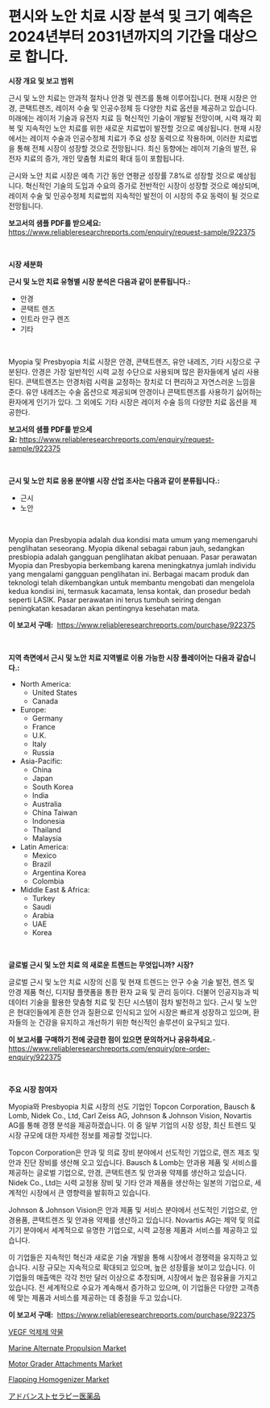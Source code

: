 <p><h1>편시와 노안 치료 시장 분석 및 크기 예측은 2024년부터 2031년까지의 기간을 대상으로 합니다.</h1></p><p><strong>시장 개요 및 보고 범위</strong></p>
<p><p>근시 및 노안 치료는 안과적 절차나 안경 및 렌즈를 통해 이루어집니다. 현재 시장은 안경, 콘택트렌즈, 레이저 수술 및 인공수정체 등 다양한 치료 옵션을 제공하고 있습니다. 미래에는 레이저 기술과 유전자 치료 등 혁신적인 기술이 개발될 전망이며, 시력 재각 회복 및 지속적인 노안 치료를 위한 새로운 치료법이 발전할 것으로 예상됩니다. 현재 시장에서는 레이저 수술과 인공수정체 치료가 주요 성장 동력으로 작용하며, 이러한 치료법을 통해 전체 시장이 성장할 것으로 전망됩니다. 최신 동향에는 레이저 기술의 발전, 유전자 치료의 증가, 개인 맞춤형 치료의 확대 등이 포함됩니다.</p><p>근시와 노안 치료 시장은 예측 기간 동안 연평균 성장률 7.8%로 성장할 것으로 예상됩니다. 혁신적인 기술의 도입과 수요의 증가로 전반적인 시장이 성장할 것으로 예상되며, 레이저 수술 및 인공수정체 치료법의 지속적인 발전이 이 시장의 주요 동력이 될 것으로 전망됩니다.</p></p>
<p><strong>보고서의 샘플 PDF를 받으세요:</strong> <a href="https://www.reliableresearchreports.com/enquiry/request-sample/922375">https://www.reliableresearchreports.com/enquiry/request-sample/922375</a></p>
<p>&nbsp;</p>
<p><strong>시장 세분화</strong></p>
<p><strong>근시 및 노안 치료 유형별 시장 분석은 다음과 같이 분류됩니다.:</strong></p>
<p><ul><li>안경</li><li>콘택트 렌즈</li><li>인트라 안구 렌즈</li><li>기타</li></ul></p>
<p>&nbsp;</p>
<p><p>Myopia 및 Presbyopia 치료 시장은 안경, 콘택트렌즈, 유안 내레즈, 기타 시장으로 구분된다. 안경은 가장 일반적인 시력 교정 수단으로 사용되며 많은 환자들에게 널리 사용된다. 콘택트렌즈는 안경처럼 시력을 교정하는 장치로 더 편리하고 자연스러운 느낌을 준다. 유안 내레즈는 수술 옵션으로 제공되며 안경이나 콘택트렌즈를 사용하기 싫어하는 환자에게 인기가 있다. 그 외에도 기타 시장은 레이저 수술 등의 다양한 치료 옵션을 제공한다.</p></p>
<p><strong>보고서의 샘플 PDF를 받으세요:</strong>&nbsp;<a href="https://www.reliableresearchreports.com/enquiry/request-sample/922375">https://www.reliableresearchreports.com/enquiry/request-sample/922375</a></p>
<p>&nbsp;</p>
<p><strong> 근시 및 노안 치료 응용 분야별 시장 산업 조사는 다음과 같이 분류됩니다.:</strong></p>
<p><ul><li>근시</li><li>노안</li></ul></p>
<p>&nbsp;</p>
<p><p>Myopia dan Presbyopia adalah dua kondisi mata umum yang memengaruhi penglihatan seseorang. Myopia dikenal sebagai rabun jauh, sedangkan presbiopia adalah gangguan penglihatan akibat penuaan. Pasar perawatan Myopia dan Presbyopia berkembang karena meningkatnya jumlah individu yang mengalami gangguan penglihatan ini. Berbagai macam produk dan teknologi telah dikembangkan untuk membantu mengobati dan mengelola kedua kondisi ini, termasuk kacamata, lensa kontak, dan prosedur bedah seperti LASIK. Pasar perawatan ini terus tumbuh seiring dengan peningkatan kesadaran akan pentingnya kesehatan mata.</p></p>
<p><strong>이 보고서 구매:</strong>&nbsp; <a href="https://www.reliableresearchreports.com/purchase/922375">https://www.reliableresearchreports.com/purchase/922375</a></p>
<p>&nbsp;</p>
<p><strong>지역 측면에서 근시 및 노안 치료 지역별로 이용 가능한 시장 플레이어는 다음과 같습니다.:</strong></p>
<p><ul>
    <li>
        North America:
        <ul>
            <li>United States</li>
            <li>Canada</li>
        </ul>
    </li>
    <li>
        Europe:
        <ul>
            <li>Germany</li>
            <li>France</li>
            <li>U.K.</li>
            <li>Italy</li>
            <li>Russia</li>
        </ul>
    </li>
    <li>
        Asia-Pacific:
        <ul>
            <li>China</li>
            <li>Japan</li>
            <li>South Korea</li>
            <li>India</li>
            <li>Australia</li>
            <li>China Taiwan</li>
            <li>Indonesia</li>
            <li>Thailand</li>
            <li>Malaysia</li>
        </ul>
    </li>
    <li>
        Latin America:
        <ul>
            <li>Mexico</li>
            <li>Brazil</li>
            <li>Argentina Korea</li>
            <li>Colombia</li>
        </ul>
    </li>
    <li>
        Middle East & Africa:
        <ul>
            <li>Turkey</li>
            <li>Saudi</li>
            <li>Arabia</li>
            <li>UAE</li>
            <li>Korea</li>
        </ul>
    </li>
    </ul></p>
<p>&nbsp;</p>
<p><strong>글로벌 근시 및 노안 치료 의 새로운 트렌드는 무엇입니까? 시장?</strong></p>
<p><p>글로벌 근시 및 노안 치료 시장의 신흥 및 현재 트렌드는 안구 수술 기술 발전, 렌즈 및 안경 제품 혁신, 디지턈 플랫폼을 통한 환자 교육 및 관리 등이다. 더불어 인공지능과 빅데이터 기술을 활용한 맞춤형 치료 및 진단 시스템이 점차 발전하고 있다. 근시 및 노안은 현대인들에게 흔한 안과 질환으로 인식되고 있어 시장은 빠르게 성장하고 있으며, 환자들의 눈 건강을 유지하고 개선하기 위한 혁신적인 솔루션이 요구되고 있다.</p></p>
<p><strong>이 보고서를 구매하기 전에 궁금한 점이 있으면 문의하거나 공유하세요.</strong>- <a href="https://www.reliableresearchreports.com/enquiry/pre-order-enquiry/922375">https://www.reliableresearchreports.com/enquiry/pre-order-enquiry/922375</a></p>
<p>&nbsp;</p>
<p><strong>주요 시장 참여자</strong></p>
<p><p>Myopia와 Presbyopia 치료 시장의 선도 기업인 Topcon Corporation, Bausch & Lomb, Nidek Co., Ltd, Carl Zeiss AG, Johnson & Johnson Vision, Novartis AG를 통해 경쟁 분석을 제공하겠습니다. 이 중 일부 기업의 시장 성장, 최신 트렌드 및 시장 규모에 대한 자세한 정보를 제공할 것입니다.</p><p>Topcon Corporation은 안과 및 의료 장비 분야에서 선도적인 기업으로, 렌즈 제조 및 안과 진단 장비를 생산해 오고 있습니다. Bausch & Lomb는 안과용 제품 및 서비스를 제공하는 글로벌 기업으로, 안경, 콘택트렌즈 및 안과용 약제를 생산하고 있습니다. Nidek Co., Ltd는 시력 교정용 장비 및 기타 안과 제품을 생산하는 일본의 기업으로, 세계적인 시장에서 큰 영향력을 발휘하고 있습니다.</p><p>Johnson & Johnson Vision은 안과 제품 및 서비스 분야에서 선도적인 기업으로, 안경용품, 콘택트렌즈 및 안과용 약제를 생산하고 있습니다. Novartis AG는 제약 및 의료 기기 분야에서 세계적으로 유명한 기업으로, 시력 교정용 제품과 서비스를 제공하고 있습니다.</p><p>이 기업들은 지속적인 혁신과 새로운 기술 개발을 통해 시장에서 경쟁력을 유지하고 있습니다. 시장 규모는 지속적으로 확대되고 있으며, 높은 성장률을 보이고 있습니다. 이 기업들의 매출액은 각각 천만 달러 이상으로 추정되며, 시장에서 높은 점유율을 가지고 있습니다. 전 세계적으로 수요가 계속해서 증가하고 있으며, 이 기업들은 다양한 고객층에 맞는 제품과 서비스를 제공하는 데 중점을 두고 있습니다.</p></p>
<p><strong>이 보고서 구매:</strong>&nbsp;&nbsp;<a href="https://www.reliableresearchreports.com/purchase/922375">https://www.reliableresearchreports.com/purchase/922375</a></p>
<p><p><a href="https://github.com/sougarounis/Market-Research-Report-List-2/blob/main/2142890182510.md">VEGF 억제제 약물</a></p><p><a href="https://github.com/indrystar/Market-Research-Report-List-2/blob/main/marine-alternate-propulsion-market.md">Marine Alternate Propulsion Market</a></p><p><a href="https://github.com/AKSHATREPORTPRIME/Market-Research-Report-List-3/blob/main/motor-grader-attachments-market.md">Motor Grader Attachments Market</a></p><p><a href="https://issuu.com/reportprime-2/docs/flapping-homogenizer-market-size-2030.pptx">Flapping Homogenizer Market</a></p><p><a href="https://github.com/mohamedbakry57/Market-Research-Report-List-2/blob/main/4000794182513.md">アドバンストセラピー医薬品</a></p></p>
